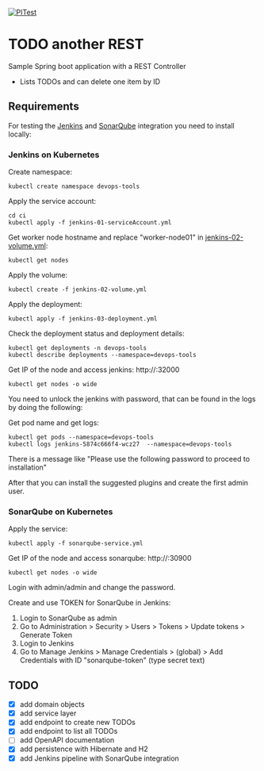 [![PITest](https://github.com/jacq42/todo-another-rest/actions/workflows/testQuality.yml/badge.svg)](https://github.com/jacq42/todo-another-rest/actions/workflows/testQuality.yml)

# TODO another REST

Sample Spring boot application with a REST Controller 

* Lists TODOs and can delete one item by ID

## Requirements

For testing the [Jenkins](https://www.jenkins.io/doc/book/installing/) and [SonarQube](https://www.sonarsource.com/de/products/sonarqube/) integration you need to install locally:

### Jenkins on Kubernetes

Create namespace:
```shell
kubectl create namespace devops-tools
```

Apply the service account:
```shell
cd ci
kubectl apply -f jenkins-01-serviceAccount.yml
```

Get worker node hostname and replace "worker-node01" in [jenkins-02-volume.yml](ci/jenkins-02-volume.yml):
```shell
kubectl get nodes
```

Apply the volume:
```shell
kubectl create -f jenkins-02-volume.yml
```

Apply the deployment:
```shell
kubectl apply -f jenkins-03-deployment.yml
```

Check the deployment status and deployment details:
```shell
kubectl get deployments -n devops-tools
kubectl describe deployments --namespace=devops-tools
```

Get IP of the node and access jenkins: http://<node-ip>:32000
```shell
kubectl get nodes -o wide
```

You need to unlock the jenkins with password, that can be found in the logs by doing the following:

Get pod name and get logs:
```shell
kubectl get pods --namespace=devops-tools
kubectl logs jenkins-5874c666f4-wcz27  --namespace=devops-tools
```
There is a message like "Please use the following password to proceed to installation"

After that you can install the suggested plugins and create the first admin user.

### SonarQube on Kubernetes

Apply the service:
```shell
kubectl apply -f sonarqube-service.yml
```

Get IP of the node and access sonarqube: http://<node-ip>:30900
```shell
kubectl get nodes -o wide
```

Login with admin/admin and change the password.

Create and use TOKEN for SonarQube in Jenkins:
1. Login to SonarQube as admin
2. Go to Administration > Security > Users > Tokens > Update tokens > Generate Token
3. Login to Jenkins
4. Go to Manage Jenkins > Manage Credentials > (global) > Add Credentials with ID "sonarqube-token" (type secret text)

## TODO

- [x] add domain objects
- [x] add service layer
- [x] add endpoint to create new TODOs
- [x] add endpoint to list all TODOs
- [ ] add OpenAPI documentation
- [x] add persistence with Hibernate and H2
- [x] add Jenkins pipeline with SonarQube integration